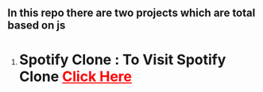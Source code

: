 ## In this repo there are two projects which are total based on js 
1. # Spotify Clone : To Visit Spotify Clone <a style="color:red" href="https://www.spotifybychirag.freewebhostmost.com/">Click Here</a>
